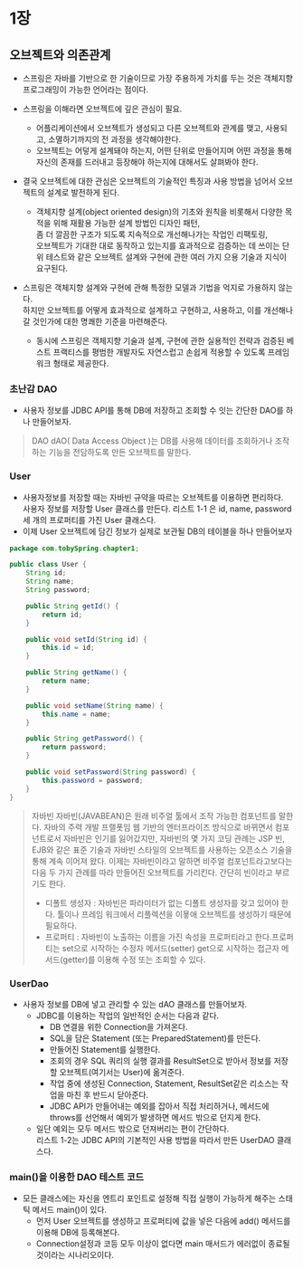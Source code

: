 # 1장
## 오브젝트와 의존관계
- 스프링은 자바를 기반으로 한 기술이므로 가장 주용하게 가치를 두는 것은 객체지향 프로그래밍이 가능한 언어라는 점이다.
- 스프링을 이해라면 오브젝트에 깊은 관심이 필요.
    - 어플리케이션에서 오브젝트가 생성되고 다른 오브젝트와 관계를 맺고, 사용되고, 소멸하기까지의 전 과정을 생각해야한다.
    - 오브젝트는 어덯게 설계돼야 하는지, 어떤 단위로 만들어지며 어떤 과정을 통해 자신의 존재를 드러내고 등장해야 하는지에 대해서도 살펴봐야 한다.
    
- 결국 오브젝트에 대한 관심은 오브젝트의 기술적인 특징과 사용 방법을 넘어서 오브젝트의 설계로 발전하게 된다.
  - 객체지향 설계(object oriented design)의 기초와 원칙을 비롯해서 다양한 목적을 위해 재활용 가능한 설계 방법인 디자인 패턴,  
    좀 더 깔끔한 구조가 되도록 지속적으로 개선해나가는 작업인 리팩토링,  
    오브젝트가 기대한 대로 동작하고 있는지를 효과적으로 검증하는 데 쓰이는 단위 테스트와 같은 오브젝트 설계와 구현에 관한 여러 가지 으용 기술과 지식이 요구된다.
    
- 스프링은 객체지향 설계와 구현에 관해 특정한 모델과 기법을 억지로 가용하지 않는다.  
하지만 오브젝트를 어떻게 효과적으로 설계하고 구현하고, 사용하고, 이를 개선해나갈 것인가에 대한 명쾌한 기준을 마련해준다.
  - 동시에 스프링은 객체지향 기술과 설계, 구현에 관한 실용적인 전략과 검증된 베스트 프랙티스를 평범한 개발자도 자연스럽고 손쉽게 적용할 수 있도록 프레임워크 형태로 제공한다.
   

### 초난감 DAO
- 사용자 정보를 JDBC API를 통해 DB에 저장하고 조회할 수 잇는 간단한 DAO를 하나 만들어보자.

> DAO
> dAO( Data Access Object )는 DB를 사용해 데이터를 조회하거나 조작하는 기능을 전담하도록 만든 오브젝트를 말한다.

### User
- 사용자정보를 저장할 때는 자바빈 규약을 따르는 오브젝트를 이용하면 편리하다.  
사용자 정보를 저장할 User 클래스를 만든다. 리스트 1-1 은 id, name, password 세 개의 프로퍼티를 가진 User 클래스다.
- 이제 User 오브젝트에 담긴 정보가 실제로 보관될 DB의 테이블을 하나 만들어보자 
```java
package com.tobySpring.chapter1;

public class User {
    String id;
    String name;
    String password;

    public String getId() {
        return id;
    }

    public void setId(String id) {
        this.id = id;
    }

    public String getName() {
        return name;
    }

    public void setName(String name) {
        this.name = name;
    }

    public String getPassword() {
        return password;
    }

    public void setPassword(String password) {
        this.password = password;
    }
}
```
> 자바빈
> 자바빈(JAVABEAN)은 원래 비주얼 툴에서 조작 가능한 컴포넌트를 말한다.
> 자바의 주력 개발 프랠폿임 웹 기반의 엔터프라이즈 방식으로 바뀌면서 컴포넌트로서 자바빈은 인기를 잃어갔지만,
> 자바빈의 몇 가지 코딩 관례는 JSP 빈, EJB와 같은 표준 기술과 자바빈 스타일의 오브젝트를 사용하는 오픈소스 기술을 통해 계속 이어져 왔다.
> 이제는 자바빈이라고 말하면 비주얼 컴포넌트라고보다는 다음 두 가지 관례를 따라 만들어진 오브젝트를 가리킨다. 간단히 빈이라고 부르기도 한다.
>   - 디폴트 생성자 : 자바빈은 파라미터가 없는 디폴트 생성자를 갖고 있어야 한다. 툴이나 프레임 워크에서 리플렉션을 이욯애 오브젝트를 생성하기 때문에 필요하다.
>   - 프로퍼티 : 자바빈이 노출하는 이름을 가진 속성을 프로퍼티라고 한다.프로퍼티는 set으로 시작하는 수정자 메서드(setter) get으로 시작하는 접근자 메서드(getter)를 이용해 수정 또는 조회할 수 있다.

### UserDao
- 사용자 정보를 DB에 넣고 관리할 수 있는 dAO 클래스를 만들어보자.
  - JDBC를 이용하는 작업의 일반적인 순서는 다음과 같다.
    - DB 연결을 위한 Connection을 가져온다.
    - SQL을 담은 Statement (또는 PreparedStatement)를 만든다.
    - 만들어진 Statement를 실행한다.
    - 조회의 경우 SQL 쿼리의 실행 결과를 ResultSet으로 받아서 정보를 저장할 오브젝트(여기서는 User)에 옮겨준다.
    - 작업 중에 생성된 Connection, Statement, ResultSet같은 리소스는 작업을 마친 후 반드시 닫아준다.
    - JDBC API가 만들어내는 예외를 잡아서 직접 처리하거나, 메서드에 throws를 선언해서 예외가 발생하면 메서드 밖으로 던지게 한다.
  - 일단 예외는 모두 메서드 밖으로 던져버리는 편이 간단하다.  
  리스트 1-2는 JDBC API의 기본적인 사용 방법을 따라서 만든 UserDAO 클래스다.

### main()을 이용한 DAO 테스트 코드
- 모든 클래스에는 자신을 엔트리 포인트로 설정해 직접 실행이 가능하게 해주는 스태틱 메서드 main()이 있다.
  - 먼저 User 오브젝트를 생성하고 프로퍼티에 값을 넣은 다음에 add() 메서드를 이용해 DB에 등록해본다.
  - Connection설정과 코등 모두 이상이 없다면 main 매서드가 에러없이 종료될것이라는 시나리오이다.